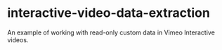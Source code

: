 # interactive-video-data-extraction
An example of working with read-only custom data in Vimeo Interactive videos.
